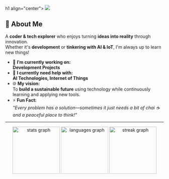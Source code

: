 h1 align="center">
    <img src="https://readme-typing-svg.herokuapp.com/?font=Righteous&size=35&center=true&vCenter=true&width=500&height=70&duration=5000&lines=Hi+There!+👋;I'm+Kishlay!;Currently+pursuing+B.Tech;" />
</h1>


## 🌟 **About Me**
A **coder & tech explorer** who enjoys turning **ideas into reality** through innovation.  
Whether it's **development** or **tinkering with AI & IoT**, I'm always up to learn new things!  

- 🔭 **I’m currently working on:**  
  **Development Projects** 
- 🌱 **I currently need help with:**  
  **AI Technologies, Internet of Things**  
- 🌐 **My vision:**  
  To **build a sustainable future** using technology while continuously learning and applying new tools.  
- ⚡ **Fun Fact:**  
  *"Every problem has a solution—sometimes it just needs a bit of chai ☕ and a peaceful place to think!"*

<hr/>
<div align="center">
  <img src="https://github-readme-stats.vercel.app/api?username=innovatewithkishlay&hide_title=false&hide_rank=false&show_icons=true&include_all_commits=true&count_private=true&disable_animations=false&theme=tokyonight&locale=en&hide_border=true" height="150" alt="stats graph"  />
  
  <img src="https://github-readme-stats.vercel.app/api/top-langs/?username=innovatewithkishlay&layout=compact&langs_count=10&theme=tokyonight&hide_border=true" height="150" alt="languages graph"  />
  
  <img src="https://streak-stats.demolab.com?user=innovatewithkishlay&mode=daily&theme=tokyonight&hide_border=true&border_radius=5&token=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" height="150" alt="streak graph" />
</div>
